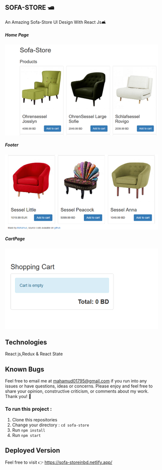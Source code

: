 ## SOFA-STORE 🛥️

An Amazing Sofa-Store UI Design With React Js🛋️


##### Home Page
![ScreenShot of Form](screenshots/a.png)



##### Footer
![ScreenShot of Form](screenshots/b.png)



##### CartPage
![ScreenShot of Form](screenshots/c.png)



## Technologies
 
React js,Redux & React State

## Known Bugs

Feel free to email me at mahamud01795@gmail.com if you run into any issues or have questions, ideas or concerns. Please enjoy
and feel free to share your opinion, constructive criticism, or comments about my work. Thank you! 🙂

### To run this project :
1. Clone this repositories
2. Change your directory : `cd sofa-store`
3. Run `npm install`
5. Run `npm start`

## Deployed Version

Feel free to visit 👉 https://sofa-storeinbd.netlify.app/

```
  
